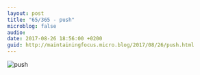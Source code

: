 ```yaml
---
layout: post
title: "65/365 - push"
microblog: false
audio: 
date: 2017-08-26 18:56:00 +0200
guid: http://maintainingfocus.micro.blog/2017/08/26/push.html
---
```

![push](https://f000.backblazeb2.com/file/Roel-Share/push.jpg)
